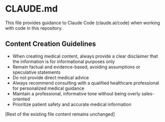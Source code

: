 # CLAUDE.md

This file provides guidance to Claude Code (claude.ai/code) when working with code in this repository.

## Content Creation Guidelines

- When creating medical content, always provide a clear disclaimer that the information is for informational purposes only
- Remain factual and evidence-based, avoiding assumptions or speculative statements
- Do not provide direct medical advice
- Always recommend consulting with a qualified healthcare professional for personalized medical guidance
- Maintain a professional, informative tone without being overly sales-oriented
- Prioritize patient safety and accurate medical information

[Rest of the existing file content remains unchanged]